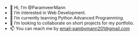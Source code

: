 - 👋 Hi, I’m @ParamveerMann
- 👀 I’m interested in Web Development.
- 🌱 I’m currently learning Python Advanced Programming.
- 💞️ I’m looking to collaborate on short projects for my portfolio.
- 📫 You can reach me by email-pambymann201@gmail.com

<!---
ParamveerMann/ParamveerMann is a ✨ special ✨ repository because its `README.md` (this file) appears on your GitHub profile.
You can click the Preview link to take a look at your changes.
--->
